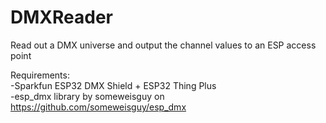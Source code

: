 # DMXReader
Read out a DMX universe and output the channel values to an ESP access point

Requirements:<br />
-Sparkfun ESP32 DMX Shield + ESP32 Thing Plus<br />
-esp_dmx library by someweisguy on https://github.com/someweisguy/esp_dmx<br />
